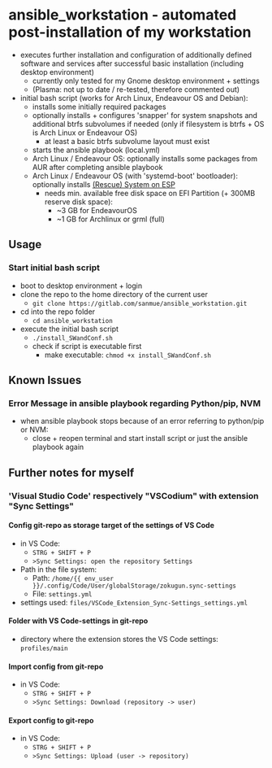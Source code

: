 # ansible_workstation - automated post-installation of my workstation

- executes further installation and configuration of additionally defined software and services after successful basic installation (including desktop environment)
  - currently only tested for my Gnome desktop environment + settings
  - (Plasma: not up to date / re-tested, therefore commented out)
- initial bash script (works for Arch Linux, Endeavour OS and Debian):
  - installs some initially required packages
  - optionally installs + configures 'snapper' for system snapshots and additional btrfs subvolumes if needed (only if filesystem is btrfs + OS is Arch Linux or Endeavour OS)
    - at least a basic btrfs subvolume layout must exist
  - starts the ansible playbook (local.yml)
  - Arch Linux / Endeavour OS: optionally installs some packages from AUR after completing ansible playbook
  - Arch Linux / Endeavour OS (with 'systemd-boot' bootloader): optionally installs [(Rescue) System on ESP](https://wiki.archlinux.org/title/Systemd-boot#Archiso_on_ESP)
    - needs min. available free disk space on EFI Partition (+ 300MB reserve disk space):
      - ~3 GB for EndeavourOS
      - ~1 GB for Archlinux or grml (full)

## Usage

### Start initial bash script

- boot to desktop environment + login
- clone the repo to the home directory of the current user
  - `git clone https://gitlab.com/sanmue/ansible_workstation.git`
- cd into the repo folder
  - `cd ansible_workstation`
- execute the initial bash script
  - `./install_SWandConf.sh`
  - check if script is executable first
    - make executable: `chmod +x install_SWandConf.sh`

## Known Issues

### Error Message in ansible playbook regarding Python/pip, NVM

- when ansible playbook stops because of an error referring to python/pip or NVM:
  - close + reopen terminal and start install script or just the ansible playbook again

## Further notes for myself

### 'Visual Studio Code' respectively "VSCodium" with extension "Sync Settings"

#### Config git-repo as storage target of the settings of VS Code

- in VS Code:
  - `STRG + SHIFT + P`
  - `>Sync Settings: open the repository Settings`
- Path in the file system:
  - Path: `/home/{{ env_user }}/.config/Code/User/globalStorage/zokugun.sync-settings`
  - File: `settings.yml`
- settings used: `files/VSCode_Extension_Sync-Settings_settings.yml`

#### Folder with VS Code-settings in git-repo

- directory where the extension stores the VS Code settings: `profiles/main`

#### Import config from git-repo

- in VS Code:
  - `STRG + SHIFT + P`
  - `>Sync Settings: Download (repository -> user)`

#### Export config to git-repo

- in VS Code:
  - `STRG + SHIFT + P`
  - `>Sync Settings: Upload (user -> repository)`
